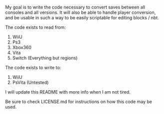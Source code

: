 
My goal is to write the code necessary to convert saves between
all consoles and all versions. It will also be able to handle
player conversion, and be usable in such a way to be easily scriptable
for editing blocks / nbt.

The code exists to read from:
1. WiiU
2. Ps3
3. Xbox360
4. Vita
5. Switch (Everything but regions)

The code exists to write to:
1. WiiU
2. PsVita (Untested)

I will update this README with more info when I am not tired.

Be sure to check LICENSE.md for instructions on how this code may be used.

